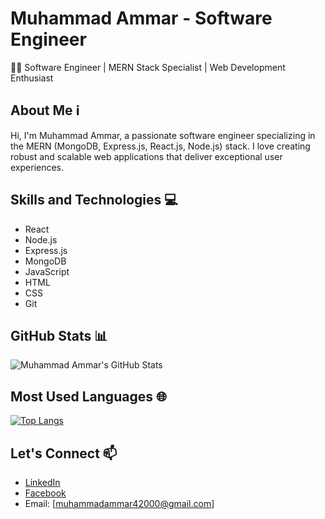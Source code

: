 # Muhammad Ammar - Software Engineer

👨‍💻 Software Engineer | MERN Stack Specialist | Web Development Enthusiast

## About Me ℹ️

Hi, I'm Muhammad Ammar, a passionate software engineer specializing in the MERN (MongoDB, Express.js, React.js, Node.js) stack. I love creating robust and scalable web applications that deliver exceptional user experiences.

## Skills and Technologies 💻

- React
- Node.js
- Express.js
- MongoDB
- JavaScript
- HTML
- CSS
- Git

## GitHub Stats 📊

![Muhammad Ammar's GitHub Stats](https://github-readme-stats.vercel.app/api?username=muhammadammar42000&show_icons=true&theme=radical)

## Most Used Languages 🌐

[![Top Langs](https://github-readme-stats.vercel.app/api/top-langs/?username=muhammadammar42000&layout=compact&theme=radical)](https://github.com/muhammadammar42000)

## Let's Connect 📫

- [LinkedIn](https://www.linkedin.com/in/muhammad-ammar99/)
- [Facebook](https://www.facebook.com/muhammad.ammar.71271)
- Email: [muhammadammar42000@gmail.com]
